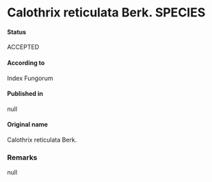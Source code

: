 Calothrix reticulata Berk. SPECIES
=======

#### Status
ACCEPTED

#### According to
Index Fungorum

#### Published in
null

#### Original name
Calothrix reticulata Berk.

### Remarks
null